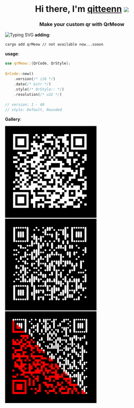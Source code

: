 <h1 align="center">Hi there, I'm <a href="https://github.com/Tester0521" target="_blank">qitteenn</a> 
<img src="https://github.com/blackcater/blackcater/raw/main/images/Hi.gif" height="32"/></h1>
<h3 align="center">Make your custom qr with QrMeow</h3>

![Typing SVG](https://readme-typing-svg.herokuapp.com?color=%2336BCF7&duration=10000&center=true&width=1000&lines=red+QrCode+custom+colorful+rgba+easy+.unwrap()+green+ILOVERUST+blue+QRCODE)
**adding**:
```bash
cargo add qrMeow // not available now...sooon
```

**usage**:
```Rust
use qrMeow::{QrCode, QrStyle};

QrCode::new()
    .version(/* i16 */)
    .data(/* &str */)
    .style(/* QrStyle:: */)
    .resolution(/* u32 */)

// version: 1 - 40
// style: Default, Rounded
```

**Gallery**:

<img 
    src="https://github.com/Tester0521/qr_meow/blob/master/assets/12.png" 
    width="300" height="300" alt="style Default"
/>
<img 
    src="https://github.com/Tester0521/qr_meow/blob/master/assets/123.png" 
    width="300" height="300" caption="style Rounded" alt="style Rounded"
/>
<img 
    src="https://github.com/Tester0521/qr_meow/blob/master/assets/1234.png" 
    width="300" height="300" caption="style Half" alt="style Half"
/>




